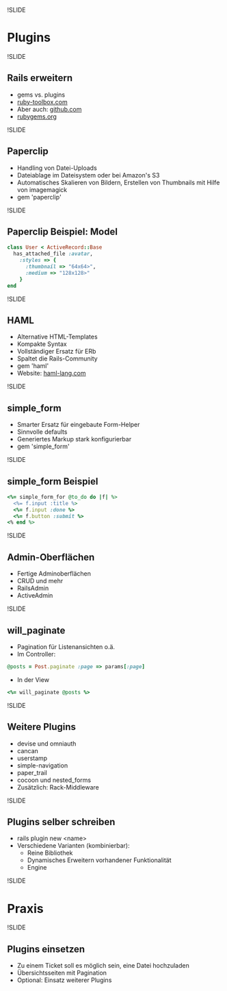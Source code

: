 !SLIDE

# Plugins

!SLIDE

## Rails erweitern

-   gems vs. plugins
-   [ruby-toolbox.com](http://www.ruby-toolbox.com) 
-   Aber auch: [github.com](http://www.github.com)
-   [rubygems.org](http://rubygems.org)

!SLIDE

## Paperclip

-   Handling von Datei-Uploads
-   Dateiablage im Dateisystem oder bei Amazon's S3
-   Automatisches Skalieren von Bildern, Erstellen von Thumbnails mit Hilfe von imagemagick
-   gem 'paperclip'

!SLIDE

## Paperclip Beispiel: Model

~~~~ruby
class User < ActiveRecord::Base
  has_attached_file :avatar,
    :styles => {
      :thumbnail => "64x64>",
      :medium => "128x128>"
    }
end
~~~~

!SLIDE

## HAML

-   Alternative HTML-Templates
-   Kompakte Syntax
-   Vollständiger Ersatz für ERb
-   Spaltet die Rails-Community
-   gem 'haml'
-   Website: [haml-lang.com](http://www.haml-lang.com)

!SLIDE

## simple_form

-   Smarter Ersatz für eingebaute Form-Helper
-   Sinnvolle defaults
-   Generiertes Markup stark konfigurierbar
-   gem 'simple_form'

!SLIDE

## simple_form Beispiel

~~~~ruby
<%= simple_form_for @to_do do |f| %>
  <%= f.input :title %>
  <%= f.input :done %>
  <%= f.button :submit %>
<% end %>
~~~~

!SLIDE

## Admin-Oberflächen

-   Fertige Adminoberflächen
-   CRUD und mehr
-   RailsAdmin
-   ActiveAdmin

!SLIDE

## will\_paginate

-   Pagination für Listenansichten o.ä.
-   Im Controller:

~~~~ruby
@posts = Post.paginate :page => params[:page]
~~~~

-   In der View

~~~~ruby
<%= will_paginate @posts %>
~~~~

!SLIDE

## Weitere Plugins

-   devise und omniauth
-   cancan
-   userstamp
-   simple-navigation
-   paper\_trail
-   cocoon und nested\_forms
-   Zusätzlich: Rack-Middleware

!SLIDE

## Plugins selber schreiben

-   rails plugin new <name\>
-   Verschiedene Varianten (kombinierbar):
    -   Reine Bibliothek
    -   Dynamisches Erweitern vorhandener Funktionalität
    -   Engine

!SLIDE

# Praxis

!SLIDE

## Plugins einsetzen

-   Zu einem Ticket soll es möglich sein, eine Datei hochzuladen
-   Übersichtsseiten mit Pagination
-   Optional: Einsatz weiterer Plugins

